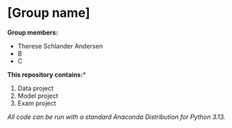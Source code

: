 # [Group name]

**Group members:**
- Therese Schlander Andersen
- B
- C

**This repository contains:***

1. Data project
1. Model project
1. Exam project

*All code can be run with a standard Anaconda Distribution for Python 3.13.*